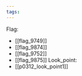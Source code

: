 ```yaml
---
tags:
---
```

Flag:
- [[flag_9749]]
- [[flag_9874]]
- [[flag_9752]]
- [[flag_9875]]
Look_point:
- [[p0312_look_point1]]
